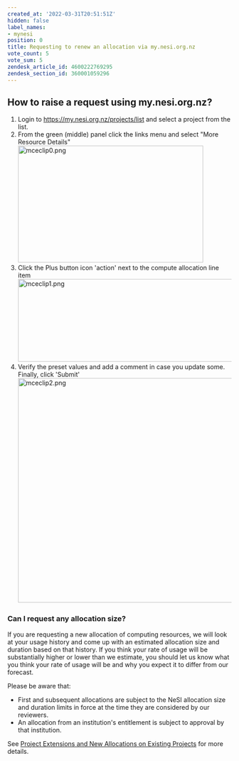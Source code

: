 ```yaml
---
created_at: '2022-03-31T20:51:51Z'
hidden: false
label_names:
- mynesi
position: 0
title: Requesting to renew an allocation via my.nesi.org.nz
vote_count: 5
vote_sum: 5
zendesk_article_id: 4600222769295
zendesk_section_id: 360001059296
---
```


## How to raise a request using my.nesi.org.nz?

1.  Login to <https://my.nesi.org.nz/projects/list> and select a project
    from the list.
2.  From the green (middle) panel click the links menu and select "More
    Resource Details"  
    <img src="../../includes/images/mceclip0_4.png" alt="mceclip0.png" width="416" height="263" />
3.  Click the Plus button icon 'action' next to the compute allocation
    line item   
    <img src="../../includes/images/mceclip1.png" alt="mceclip1.png" width="528" height="186" />
4.  Verify the preset values and add a comment in case you update
    some.  
    Finally, click 'Submit'   
    <img src="../../includes/images/mceclip2.png" alt="mceclip2.png" width="636" height="505" />

### Can I request any allocation size?

If you are requesting a new allocation of computing resources, we will
look at your usage history and come up with an estimated allocation size
and duration based on that history. If you think your rate of usage will
be substantially higher or lower than we estimate, you should let us
know what you think your rate of usage will be and why you expect it to
differ from our forecast.

Please be aware that:

-   First and subsequent allocations are subject to the NeSI allocation
    size and duration limits in force at the time they are considered by
    our reviewers.
-   An allocation from an institution's entitlement is subject to
    approval by that institution.

See [Project Extensions and New Allocations on Existing
Projects](https://support.nesi.org.nz/hc/en-gb/articles/360000202196) for
more details.

 
